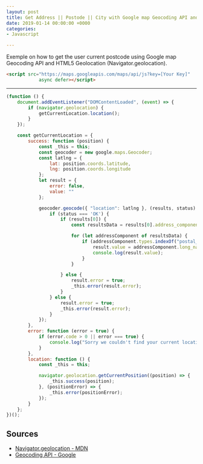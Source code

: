 ```yaml
---
layout: post
title: Get Address || Postode || City with Google map Geocoding API and HTML5 Geolocation
date: 2019-01-14 00:00:00 +0000
categories:
- Javascript

---
```

Exemple on how to get the user current postcode using Google map Geocoding API and HTML5 Geolocation (Navigator.geolocation).

```html
<script src="https://maps.googleapis.com/maps/api/js?key=[Your Key]"
            async defer></script>
```

---

```js
(function () {
    document.addEventListener("DOMContentLoaded", (event) => {
        if (navigator.geolocation) {
            getCurrentLocation.location();
        }
    });

    const getCurrentLocation = {
        success: function (position) {
            const _this = this;
            const geocoder = new google.maps.Geocoder;
            const latlng = {
                lat: position.coords.latitude,
                lng: position.coords.longitude
            };
            let result = {
                error: false,
                value: ""
            };

            geocoder.geocode({ "location": latlng }, (results, status) => {
                if (status === 'OK') {
                    if (results[0]) {
                        const resultsData = results[0].address_components;

                        for (let addressComponent of resultsData) {
                            if (addressComponent.types.indexOf("postal_code") > -1) {
                                result.value = addressComponent.long_name;
                                console.log(result.value);
                            }
                        }

                    } else {
                        result.error = true;
                        _this.error(result.error);
                    }
                } else {
                    result.error = true;
                    _this.error(result.error);
                }
            });
        },
        error: function (error = true) {
            if (error.code > 0 || error === true) {
                console.log("Sorry we couldn't find your current location");
            }
        },
        location: function () {
            const _this = this;

			navigator.geolocation.getCurrentPosition((position) => {
                _this.success(position);
            }, (positionError) => {
                _this.error(positionError);
            });
        }
    };
})();
```

## Sources

* [Navigator.geolocation - MDN](https://developer.mozilla.org/en-US/docs/Web/API/Navigator/geolocation)
* [Geocoding API - Google](https://developers.google.com/maps/documentation/geocoding/start)